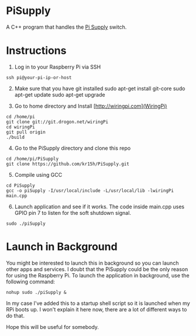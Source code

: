 PiSupply
========

A C++ program that handles the [Pi Supply](http://www.pi-supply.com) switch.

Instructions
============

1. Log in to your Raspberry Pi via SSH<br>
```
ssh pi@your-pi-ip-or-host
```

2. Make sure that you have git installed
sudo apt-get install git-core
sudo apt-get update
sudo apt-get upgrade

3. Go to home directory and Install [http://wiringpi.com](WiringPi)<br>
```
cd /home/pi
git clone git://git.drogon.net/wiringPi
cd wiringPi
git pull origin
./build
```

4. Go to the PiSupply  directory and clone this repo<br>
```
cd /home/pi/PiSupply
git clone https://github.com/kr15h/PiSupply.git
```

5. Compile using GCC<br>
```
cd PiSupply
gcc -o piSupply -I/usr/local/include -L/usr/local/lib -lwiringPi main.cpp
```

6. Launch application and see if it works. The code inside main.cpp uses GPIO pin 7 to listen for the soft shutdown signal.<br>
```
sudo ./piSupply
```

Launch in Background
====================

You might be interested to launch this in background so you can launch other apps and services. I doubt that the PiSupply could be the only reason for using the Raspberry Pi. To launch the application in background, use the following command:<br>
```
nohup sudo ./piSupply &
```

In my case I've added this to a startup shell script so it is launched when my RPi boots up. I won't explain it here now, there are a lot of different ways to do that.

Hope this will be useful for somebody.
